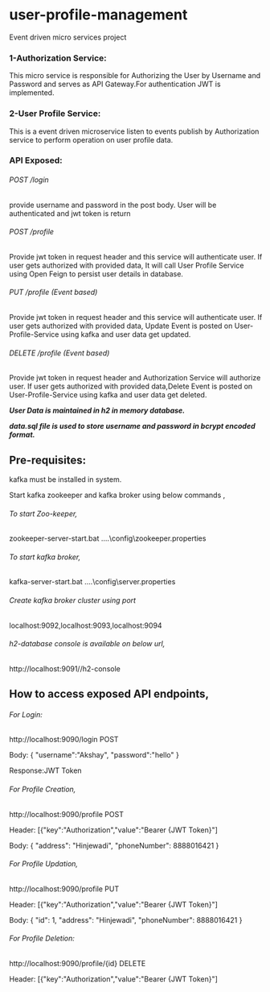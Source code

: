 # user-profile-management
Event driven micro services project

### 1-Authorization Service:
This micro service is responsible for Authorizing the User by Username and Password and serves as API Gateway.For authentication JWT is implemented.
### 2-User Profile Service:
This is a event driven microservice listen to events publish by Authorization service to perform operation on user profile data. 

### API Exposed:

###### POST /login 
provide username and password in the post body. User will be authenticated and jwt token is return

###### POST /profile 
Provide jwt token in request header and this service will authenticate user.
If user gets authorized with provided data, It will call User Profile Service using Open Feign to persist user details in database.

###### PUT /profile (Event based) 
Provide jwt token in request header and this service will authenticate user.
If user gets authorized with provided data, Update Event is posted on User-Profile-Service using kafka and user data get updated.


###### DELETE /profile (Event based)
Provide jwt token in request header and Authorization Service will authorize user.
If user gets authorized with provided data,Delete Event is posted on User-Profile-Service using kafka and user data get deleted.


***User Data is maintained in h2 in memory database.***

***data.sql file is used to store username and password in bcrypt encoded format.***


## Pre-requisites:

kafka must be installed in system.

Start kafka zookeeper and kafka broker using below commands ,

###### To start Zoo-keeper,
zookeeper-server-start.bat ..\..\config\zookeeper.properties

###### To start kafka broker,
kafka-server-start.bat ..\..\config\server.properties

###### Create kafka broker cluster using port 
localhost:9092,localhost:9093,localhost:9094

###### h2-database console is available on below url,
http://localhost:9091//h2-console

## How to access exposed API endpoints,

###### For Login:

http://localhost:9090/login POST

Body:
{
"username":"Akshay",
"password":"hello"
}

Response:JWT Token

###### For Profile Creation,

http://localhost:9090/profile POST

Header:
[{"key":"Authorization","value":"Bearer {JWT Token}"]

Body:
{
    "address": "Hinjewadi",
    "phoneNumber": 8888016421
}

###### For Profile Updation,

http://localhost:9090/profile PUT

Header:
[{"key":"Authorization","value":"Bearer {JWT Token}"]

Body:
{   "id": 1,
    "address": "Hinjewadi",
    "phoneNumber": 8888016421
}

###### For Profile Deletion:

http://localhost:9090/profile/{id} DELETE

Header:
[{"key":"Authorization","value":"Bearer {JWT Token}"]
